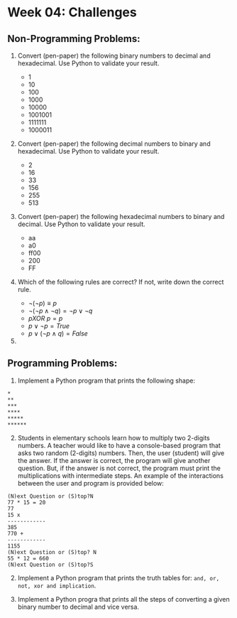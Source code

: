 # Week 04: Challenges


## Non-Programming Problems:

1. Convert (pen-paper) the following binary numbers to decimal and hexadecimal. Use Python to validate your result.
	- 1
	- 10 
	- 100
	- 1000
	- 10000
	- 1001001
	- 1111111
	- 1000011
2. Convert (pen-paper) the following decimal numbers to binary and hexadecimal. Use Python to validate your result.
	- 2
	- 16
	- 33
	- 156
	- 255
	- 513
3. Convert (pen-paper) the following hexadecimal numbers to binary and decimal. Use Python to validate your result.
	- aa
	- a0
	- ff00
	- 200
	- FF
4. Which of the following rules are correct? If not, write down the correct rule.
	- $\neg (\neg p) \equiv p$
	- $\neg (\neg p \wedge \neg q) = \neg p \vee \neg q$
	- $p XOR ~p = p$
	- $p \vee \neg p = True$
	- $p \vee (\neg p \wedge q) = False$

5. 

## Programming Problems:

1. Implement a Python program that prints the following shape:
 
 ```
 *
 **
 ***
 ****
 *****
 ******
 ```

2. Students in elementary schools learn how to multiply two 2-digits numbers. A teacher would like to have a console-based program that asks two random (2-digits) numbers. Then, the user (student) will give the answer. If the answer is correct, the program will give another question. But, if the answer is not correct, the program must print the multiplications with intermediate steps. An example of the interactions between the user and program is provided below:

```
(N)ext Question or (S)top?N
77 * 15 = 20
77
15 x 
------------
385
770 + 
------------
1155
(N)ext Question or (S)top? N
55 * 12 = 660
(N)ext Question or (S)top?S
```

2. Implement a Python program that prints the truth tables for: ```and, or, not, xor and implication```.

3. Implement a Python progra that prints all the steps of converting a given binary number to decimal and vice versa.
